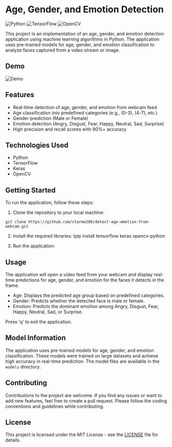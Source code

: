 # Age, Gender, and Emotion Detection

![Python](https://img.shields.io/badge/Python-3.7%2B-blue)
![TensorFlow](https://img.shields.io/badge/TensorFlow-2.0%2B-orange)
![OpenCV](https://img.shields.io/badge/OpenCV-4.0%2B-green)

This project is an implementation of an age, gender, and emotion detection application using machine learning algorithms in Python. The application uses pre-trained models for age, gender, and emotion classification to analyze faces captured from a video stream or image.

## Demo

![Demo](demo.gif)

## Features

- Real-time detection of age, gender, and emotion from webcam feed
- Age classification into predefined categories (e.g., (0-3), (4-7), etc.)
- Gender prediction (Male or Female)
- Emotion detection (Angry, Disgust, Fear, Happy, Neutral, Sad, Surprise)
- High precision and recall scores with 90%+ accuracy

## Technologies Used

- Python
- TensorFlow
- Keras
- OpenCV

## Getting Started

To run the application, follow these steps:

1. Clone the repository to your local machine:
```
git clone https://github.com/starme208/detect-age-emotion-from-webcam.git
```

2. Install the required libraries:
!pip install tensorflow keras opencv-python

3. Run the application:


## Usage

The application will open a video feed from your webcam and display real-time predictions for age, gender, and emotion for the faces it detects in the frame.

- Age: Displays the predicted age group based on predefined categories.
- Gender: Predicts whether the detected face is male or female.
- Emotion: Predicts the dominant emotion among Angry, Disgust, Fear, Happy, Neutral, Sad, or Surprise.

Press 'q' to exit the application.

## Model Information

The application uses pre-trained models for age, gender, and emotion classification. These models were trained on large datasets and achieve high accuracy in real-time prediction. The model files are available in the `models` directory.

## Contributing

Contributions to the project are welcome. If you find any issues or want to add new features, feel free to create a pull request. Please follow the coding conventions and guidelines while contributing.

## License

This project is licensed under the MIT License - see the [LICENSE](LICENSE) file for details.
